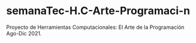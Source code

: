 # semanaTec-H.C-Arte-Programaci-n
Proyecto de Herramientas Computacionales: El Arte de la Programación Ago-Dic 2021.
